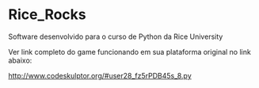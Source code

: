 # Rice_Rocks
Software desenvolvido para o curso de Python da Rice University

Ver link completo do game funcionando em sua plataforma original no link abaixo:

http://www.codeskulptor.org/#user28_fz5rPDB45s_8.py
